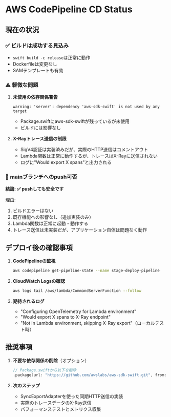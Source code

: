 # AWS CodePipeline CD Status

## 現在の状況

### ✅ ビルドは成功する見込み
- `swift build -c release`は正常に動作
- Dockerfileは変更なし
- SAMテンプレートも有効

### ⚠️ 軽微な問題
1. **未使用の依存関係警告**
   ```
   warning: 'server': dependency 'aws-sdk-swift' is not used by any target
   ```
   - Package.swiftにaws-sdk-swiftが残っているが未使用
   - ビルドには影響なし

2. **X-Rayトレース送信の制限**
   - SigV4認証は実装済みだが、実際のHTTP送信はコメントアウト
   - Lambda関数は正常に動作するが、トレースはX-Rayに送信されない
   - ログに"Would export X spans"と出力される

### 🚀 mainブランチへのpush可否

**結論: ✅ pushしても安全です**

理由:
1. ビルドエラーはない
2. 既存機能への影響なし（追加実装のみ）
3. Lambda関数は正常に起動・動作する
4. トレース送信は未実装だが、アプリケーション自体は問題なく動作

## デプロイ後の確認事項

1. **CodePipelineの監視**
   ```bash
   aws codepipeline get-pipeline-state --name stage-deploy-pipeline
   ```

2. **CloudWatch Logsの確認**
   ```bash
   aws logs tail /aws/lambda/CommandServerFunction --follow
   ```

3. **期待されるログ**
   - "Configuring OpenTelemetry for Lambda environment"
   - "Would export X spans to X-Ray endpoint"
   - "Not in Lambda environment, skipping X-Ray export"（ローカルテスト時）

## 推奨事項

1. **不要な依存関係の削除**（オプション）
   ```swift
   // Package.swiftから以下を削除
   .package(url: "https://github.com/awslabs/aws-sdk-swift.git", from: "1.0.0"),
   ```

2. **次のステップ**
   - SyncExportAdapterを使った同期HTTP送信の実装
   - 実際のトレースデータのX-Ray送信
   - パフォーマンステストとメトリクス収集